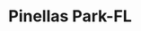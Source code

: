 ---
title: Pinellas Park-FL
slug: pinellas-park-fl
f_state:
- cms/state/florida.md
f_locations:
- cms/payday-loan/advance-america-2693.md
- cms/payday-loan/advance-america-2698.md
- cms/payday-loan/amscot-4531.md
- cms/payday-loan/amscot-4532.md
- cms/payday-loan/amscot-4558.md
- cms/payday-loan/amscot-4568.md
- cms/payday-loan/auto-cash-loans-4968.md
- cms/payday-loan/cash-plus-8331.md
- cms/payday-loan/checkpoint-14403.md
- cms/payday-loan/checksmart-14838.md
- cms/payday-loan/checksmart-14840.md
- cms/payday-loan/ez-cash-17299.md
- cms/payday-loan/national-cash-advance-22703.md
- cms/payday-loan/payday-cash-advance-23806.md
- cms/payday-loan/payday-cash-advance-23807.md
- cms/payday-loan/speedy-check-cashing-26812.md
- cms/payday-loan/speedy-check-cashing-26813.md
updated-on: '2024-05-30T13:41:28.615Z'
created-on: '2024-05-30T13:41:28.615Z'
published-on: '2024-05-30T13:54:32.469Z'
f_city: Pinellas Park
layout: '[city].html'
tags: city
---